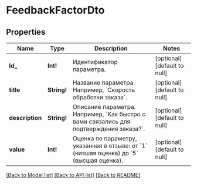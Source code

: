 # FeedbackFactorDto

## Properties
Name | Type | Description | Notes
------------ | ------------- | ------------- | -------------
**Id_** | **Int!** | Идентификатор параметра. | [optional] [default to null]
**title** | **String!** | Название параметра. Например, &#x60;Скорость обработки заказа&#x60;. | [optional] [default to null]
**description** | **String!** | Описание параметра. Например, &#x60;Как быстро с вами связались для подтверждения заказа?&#x60;. | [optional] [default to null]
**value** | **Int!** | Оценка по параметру, указанная в отзыве: от &#x60;1&#x60; (низшая оценка) до &#x60;5&#x60; (высшая оценка).  | [optional] [default to null]

[[Back to Model list]](../README.md#documentation-for-models) [[Back to API list]](../README.md#documentation-for-api-endpoints) [[Back to README]](../README.md)


